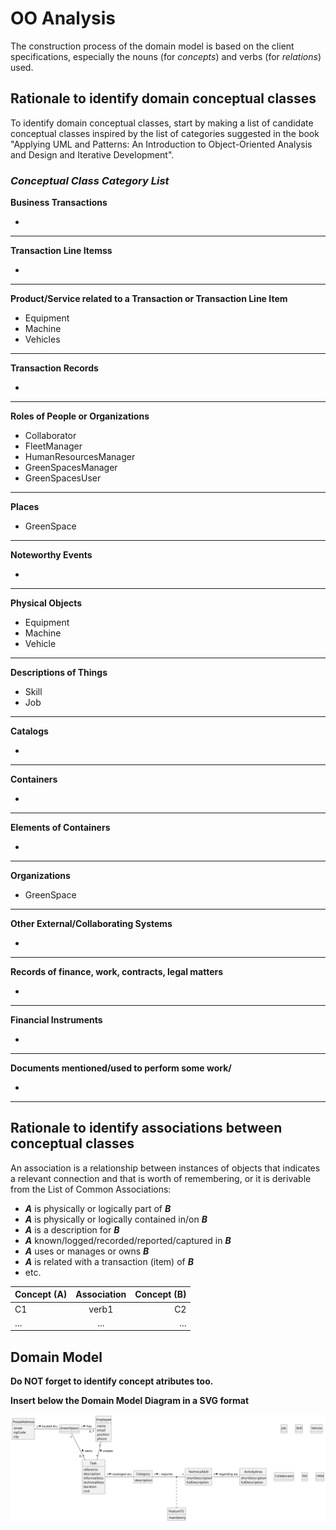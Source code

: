# OO Analysis

The construction process of the domain model is based on the client specifications, especially the nouns (for _concepts_) and verbs (for _relations_) used.

## Rationale to identify domain conceptual classes
To identify domain conceptual classes, start by making a list of candidate conceptual classes inspired by the list of categories suggested in the book "Applying UML and Patterns: An Introduction to Object-Oriented Analysis and Design and Iterative Development".


### _Conceptual Class Category List_

**Business Transactions**

* 

---

**Transaction Line Itemss**

* 

---

**Product/Service related to a Transaction or Transaction Line Item**

* Equipment
* Machine
* Vehicles

---

**Transaction Records**

* 

---  

**Roles of People or Organizations**

* Collaborator
* FleetManager
* HumanResourcesManager
* GreenSpacesManager 
* GreenSpacesUser

---

**Places**

* GreenSpace

---

**Noteworthy Events**

* 

---

**Physical Objects**

* Equipment
* Machine
* Vehicle

---

**Descriptions of Things**

* Skill
* Job

---

**Catalogs**

* 

---

**Containers**

* 

---

**Elements of Containers**

* 

---

**Organizations**

* GreenSpace

---

**Other External/Collaborating Systems**

* 

---

**Records of finance, work, contracts, legal matters**

* 

---

**Financial Instruments**

* 

---

**Documents mentioned/used to perform some work/**

* 

---


## Rationale to identify associations between conceptual classes

An association is a relationship between instances of objects that indicates a relevant connection and that is worth of remembering, or it is derivable from the List of Common Associations:

- **_A_** is physically or logically part of **_B_**
- **_A_** is physically or logically contained in/on **_B_**
- **_A_** is a description for **_B_**
- **_A_** known/logged/recorded/reported/captured in **_B_**
- **_A_** uses or manages or owns **_B_**
- **_A_** is related with a transaction (item) of **_B_**
- etc.


| Concept (A) 		|  Association   	|  Concept (B) |
|----------	   		|:-------------:		|------:       |
| C1  	| verb1    		 	| C2  |
| ...  	| ...    		 	| ...  |



## Domain Model

**Do NOT forget to identify concept atributes too.**

**Insert below the Domain Model Diagram in a SVG format**

![Domain Model](svg/project-domain-model.svg)